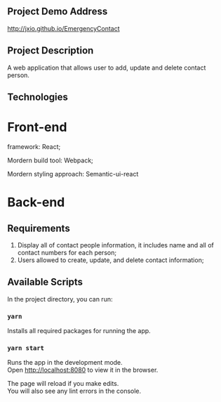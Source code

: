 ## Project Demo Address
http://jxio.github.io/EmergencyContact

## Project Description
A web application that allows user to add, update and delete contact person.

## Technologies

# Front-end
framework: React;

Mordern build tool: Webpack;

Mordern styling approach: Semantic-ui-react
# Back-end



## Requirements
1. Display all of contact people information, it includes name and all of contact numbers for each person;
2. Users allowed to create, update, and delete contact information;

## Available Scripts
In the project directory, you can run:

### `yarn`
Installs all required packages for running the app.

### `yarn start`
Runs the app in the development mode.\
Open [http://localhost:8080](http://localhost:8080) to view it in the browser.

The page will reload if you make edits.\
You will also see any lint errors in the console.
